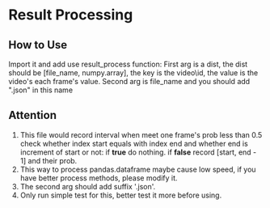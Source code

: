 # Result Processing

## How to Use
Import it and add use result\_process function:
First arg is a dist, the dist should be [file\_name, numpy.array], the key is the video\id, the value is the video's each frame's value.
Second arg is file\_name and you should add ".json" in this name

## Attention
1. This file would record interval when meet one frame's prob less than 0.5
   check whether index start equals with index end and whether end is increment of start or not:
if __true__ do nothing.
if __false__ record [start, end - 1] and their prob.
2. This way to process pandas.dataframe maybe cause low speed, if you have better process methods, please modify it.
3. The second arg should add suffix '.json'.
4. Only run simple test for this, better test it more before using.

